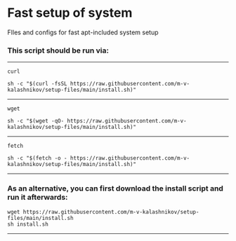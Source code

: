 # Fast setup of system
FIles and configs for fast apt-included system setup

### This script should be run via:

---

`curl`

```shell
sh -c "$(curl -fsSL https://raw.githubusercontent.com/m-v-kalashnikov/setup-files/main/install.sh)"
```

---

`wget`

```shell
sh -c "$(wget -qO- https://raw.githubusercontent.com/m-v-kalashnikov/setup-files/main/install.sh)"
```

---

`fetch`
```shell
sh -c "$(fetch -o - https://raw.githubusercontent.com/m-v-kalashnikov/setup-files/main/install.sh)"
```

---

### As an alternative, you can first download the install script and run it afterwards:
```shell
wget https://raw.githubusercontent.com/m-v-kalashnikov/setup-files/main/install.sh
sh install.sh
```

---
